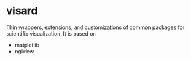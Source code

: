 # visard

Thin wrappers, extensions, and customizations of common packages for scientific visualization.
It is based on
* matplotlib
* nglview
